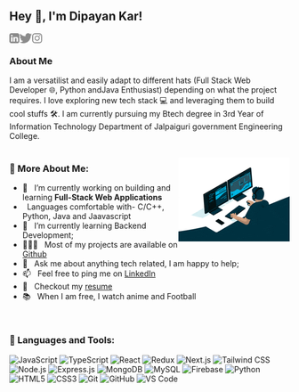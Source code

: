 ## Hey 👋, I'm Dipayan Kar!
<a href='https://www.linkedin.com/in/dipayan-kar-0b887b22b/'><img align='left' alt="linkedin" src="https://github.com/R3d-Dr4g0n/R3d-Dr4g0n/blob/main/assets/linkedin.svg" height='18px'/></a>
<a href='https://x.com/St3r0idalAp3'><img align='left' alt="twitter" src="https://github.com/R3d-Dr4g0n/R3d-Dr4g0n/blob/main/assets/twitter.svg" height='18px'/></a>
<a href='https://www.instagram.com/_dipayan_kar_/'><img align='left' alt="Instagram" src="https://github.com/R3d-Dr4g0n/R3d-Dr4g0n/blob/main/assets/instagram.svg" height='18px'/></a>

<br>

### About Me
I am a versatilist and easily adapt to different hats (Full Stack Web Developer 🌐, Python andJava Enthusiast) depending on what the project requires. I love exploring new tech stack 💻 and leveraging them to build cool stuffs 🛠️. I am currently pursuing my Btech degree in 3rd Year of Information Technology Department of Jalpaiguri government Engineering College.
<br/>
<br/>

<img align="right" alt="GIF" src="https://github.com/R3d-Dr4g0n/R3d-Dr4g0n/blob/main/personal%20pic/200w.gif"/>
  
### 🧐 More About Me:

- 🔭 &nbsp; I’m currently working on building and learning **Full-Stack Web Applications**
- &nbsp; Languages comfortable with- C/C++, Python, Java and Jaavascript
- 🌱 &nbsp; I’m currently learning Backend Development; 
- 👨🏻‍💻 &nbsp; Most of my projects are available on [Github]([https://github.com/R3d-Dr4g0n?tab=repositories])
- 💬 &nbsp; Ask me about anything tech related, I am happy to help;
- 📫 &nbsp; Feel free to ping me on [LinkedIn](https://www.linkedin.com/in/dipayan-kar-0b887b22b/)
- 📝 &nbsp; Checkout my [resume](https://drive.google.com/file/d/1AXCdZCH_U3Cj9AgowfO_crOWYyEaMiQM/view?usp=sharing)
- 📚 &nbsp; When I am free, I watch anime and Football

<br>

### 🔨 Languages and Tools:
![JavaScript](https://img.shields.io/badge/-JavaScript-black?style=flat-square&logo=javascript)
![TypeScript](https://img.shields.io/badge/-TypeScript-black?style=flat-square&logo=typescript)
![React](https://img.shields.io/badge/-React-black?style=flat-square&logo=react)
![Redux](https://img.shields.io/badge/-Redux-black?style=flat-square&logo=redux)
![Next.js](https://img.shields.io/badge/-Next.js-black?style=flat-square&logo=next.js)
![Tailwind CSS](https://img.shields.io/badge/-Tailwind%20CSS-black?style=flat-square&logo=tailwind-css)
![Node.js](https://img.shields.io/badge/-Node.js-black?style=flat-square&logo=Node.js)
![Express.js](https://img.shields.io/badge/Express.js-000000?style=flat-square&logo=express&logoColor=white)
![MongoDB](https://img.shields.io/badge/MongoDB-000000?style=flat-square&logo=mongodb&logoColor=47A248)
![MySQL](https://img.shields.io/badge/-MySQL-black?style=flat-square&logo=mysql)
![Firebase](https://img.shields.io/badge/-Firebase-black?style=flat-square&logo=firebase)
![Python](https://img.shields.io/badge/-Python-black?style=flat-square&logo=python)
![HTML5](https://img.shields.io/badge/-HTML5-black?style=flat-square&logo=html5)
![CSS3](https://img.shields.io/badge/-CSS3-black?style=flat-square&logo=css3&logoColor=1572B6)
![Git](https://img.shields.io/badge/-Git-black?style=flat-square&logo=git)
![GitHub](https://img.shields.io/badge/-GitHub-181717?style=flat-square&logo=github)
![VS Code](https://img.shields.io/badge/-VS%20Code-007ACC?style=flat-square&logo=visual-studio-code)

<br>




<br>
